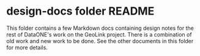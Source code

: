 # design-docs folder README

This folder contains a few Markdown docs containing design notes for the rest of DataONE's work on the GeoLink project.
There is a combination of old work and new work to be done.
See the other documents in this folder for more details.
